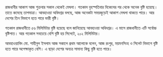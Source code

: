 রাজধানীর আকাশ আজ শুক্রবার সকাল থেকেই মেঘলা। গতকাল বৃহস্পতিবার বিকেলের পর থেকে অনেক বৃষ্টি হয়েছে। তাতে কমেছে তাপমাত্রা। আবহাওয়া অধিদপ্তর বলছে, আজ অনেকটা সময়জুড়েই আকাশ মেঘলা থাকতে পারে। আর দেশের তিন বিভাগে হতে পারে ভারী বৃষ্টি।

গতকাল রাজধানীতে ৫৬ মিলিমিটার বৃষ্টি হয়েছে বলে জানিয়েছে আবহাওয়া অধিদপ্তর। এ মাসে রাজধানীতে এটি সর্বোচ্চ বৃষ্টিপাত। আর গতকাল সবচেয়ে বেশি বৃষ্টি হয় সিলেটে, ২০২ মিলিমিটার।

আবহাওয়াবিদ মো. শাহীনুল ইসলাম আজ সকালে প্রথম আলোকে বলেন, আজ রংপুর, ময়মনসিংহ ও সিলেট বিভাগে বৃষ্টি হতে পারে অপেক্ষাকৃত বেশি। এ ছাড়া দেশের অন্যত্র সামান্য কিছু বৃষ্টি হতে পারে।

